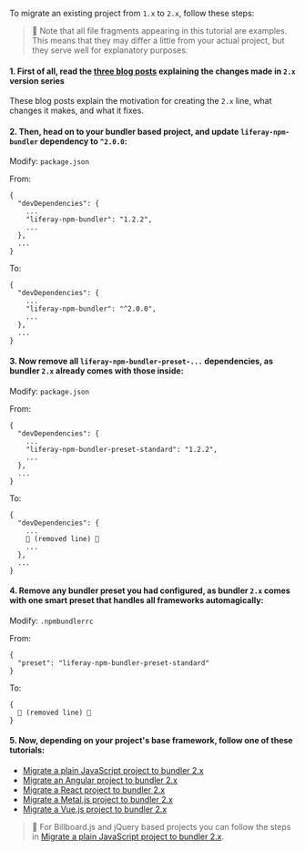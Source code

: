 To migrate an existing project from `1.x` to `2.x`, follow these steps:

> 👀 Note that all file fragments appearing in this tutorial are examples. This means that they may differ a little from your actual project, but they serve well for explanatory purposes.

#### 1. First of all, read the [three blog posts](https://community.liferay.com/blogs/-/blogs/why-we-need-a-new-liferay-npm-bundler-1-of-3-) explaining the changes made in `2.x` version series

These blog posts explain the motivation for creating the `2.x` line, what changes it makes, and what it fixes.

#### 2. Then, head on to your bundler based project, and update `liferay-npm-bundler` dependency to `^2.0.0`:

Modify: `package.json`

From:

```
{
  "devDependencies": {
    ...
    "liferay-npm-bundler": "1.2.2",
    ...
  },
  ...
}
```

To:

```
{
  "devDependencies": {
    ...
    "liferay-npm-bundler": "^2.0.0",
    ...
  },
  ...
}
```

#### 3. Now remove all `liferay-npm-bundler-preset-...` dependencies, as bundler `2.x` already comes with those inside:

Modify: `package.json`

From:

```
{
  "devDependencies": {
    ...
    "liferay-npm-bundler-preset-standard": "1.2.2",
    ...
  },
  ...
}
```

To:

```
{
  "devDependencies": {
    ...
    🚫 (removed line) 🚫
    ...
  },
  ...
}
```

#### 4. Remove any bundler preset you had configured, as bundler `2.x` comes with one smart preset that handles all frameworks automagically:

Modify: `.npmbundlerrc`

From:

```
{
  "preset": "liferay-npm-bundler-preset-standard"
}
```

To:

```
{
  🚫 (removed line) 🚫
}
```

#### 5. Now, depending on your project's base framework, follow one of these tutorials:

-   [Migrate a plain JavaScript project to bundler 2.x](Migrate-a-plain-JavaScript-project-to-bundler-2.x.md)
-   [Migrate an Angular project to bundler 2.x](Migrate-an-Angular-project-to-bundler-2.x.md)
-   [Migrate a React project to bundler 2.x](Migrate-a-React-project-to-bundler-2.x.md)
-   [Migrate a Metal.js project to bundler 2.x](Migrate-a-Metal.js-project-to-bundler-2.x.md)
-   [Migrate a Vue.js project to bundler 2.x](Migrate-a-Vue.js-project-to-bundler-2.x.md)

> 👀 For Billboard.js and jQuery based projects you can follow the steps in [Migrate a plain JavaScript project to bundler 2.x](Migrate-a-plain-JavaScript-project-to-bundler-2.x.md).
